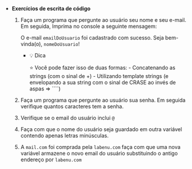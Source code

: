 - **Exercícios de escrita de código**
    1. Faça um programa que pergunte ao usuário seu nome e seu e-mail. Em seguida, Imprima no console a seguinte mensagem:
        
        O e-mail `emailDoUsuario` foi cadastrado com sucesso. Seja bem-vinda(o), `nomeDoUsuario`!
        
        - 💡  Dica
            
            <aside>
            ⭐ Você pode fazer isso de duas formas:
            - Concatenando as strings (com o sinal de +)
            - Utilizando template strings (e envelopando a sua string com o sinal de CRASE ao invés de aspas ⇒ ````)
            
            </aside>
            
        
    2. Faça um programa que pergunte ao usuário sua senha. Em seguida verifique quantos caracteres tem a senha. 
    3. Verifique se o email do usuário inclui `@`
    4. Faça com que o nome do usuário seja guardado em outra variável contendo apenas letras minúsculas. 
    5. A `mail.com`  foi comprada pela `labenu.com` faça com que uma nova variável armazene o novo email do usuário substituindo o antigo endereço por `labenu.com`